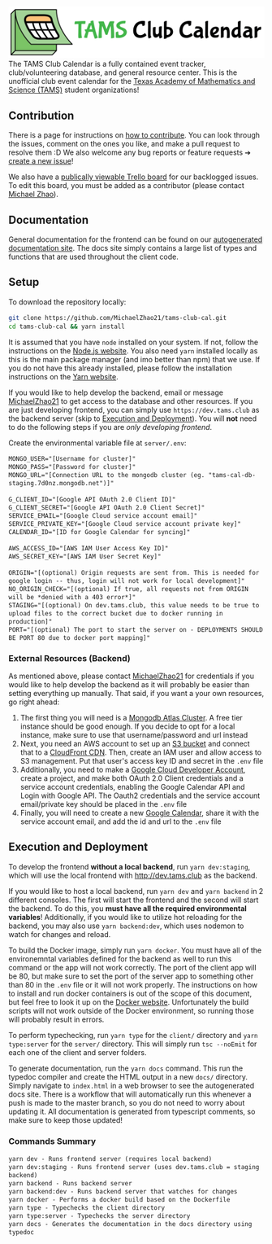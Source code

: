 ![TAMS Club Calendar](client/public/logo-banner.png)
The TAMS Club Calendar is a fully contained event tracker, club/volunteering database, and general resource center. This is the unofficial club event calendar for the [Texas Academy of Mathematics and Science (TAMS)](https://tams.unt.edu/) student organizations!

## Contribution

There is a page for instructions on [how to contribute](CONTRIBUTING.md). You can look through the issues, comment on the ones you like, and make a pull request to resolve them :D We also welcome any bug reports or feature requests ➔ [create a new issue](https://github.com/MichaelZhao21/tams-club-cal/issues/new)!

We also have a [publically viewable Trello board](https://trello.com/b/IhKkspsg/tamsclub-website-planning) for our backlogged issues. To edit this board, you must be added as a contributor (please contact [Michael Zhao](https://github.com/MichaelZhao21)).

## Documentation

General documentation for the frontend can be found on our [autogenerated documentation site](https://docs.tams.club). The docs site simply contains a large list of types and functions that are used throughout the client code.

## Setup

To download the repository locally:

```bash
git clone https://github.com/MichaelZhao21/tams-club-cal.git
cd tams-club-cal && yarn install
```

It is assumed that you have `node` installed on your system. If not, follow the instructions on the [Node.js website](https://nodejs.org/). You also need `yarn` installed locally as this is the main package manager (and imo better than npm) that we use. If you do not have this already installed, please follow the installation instructions on the [Yarn website](https://yarnpkg.com/).

If you would like to help develop the backend, email or message [MichaelZhao21](https://github.com/MichaelZhao21) to get access to the database and other resources. If you are just developing frontend, you can simply use `https://dev.tams.club` as the backend server (skip to [Execution and Deployment](#execution-and-deployment)). You will **not** need to do the following steps if you are *only developing frontend*.

Create the environmental variable file at `server/.env`:

```.env
MONGO_USER="[Username for cluster]"
MONGO_PASS="[Password for cluster]"
MONGO_URL="[Connection URL to the mongodb cluster (eg. "tams-cal-db-staging.7d0nz.mongodb.net")]"

G_CLIENT_ID="[Google API OAuth 2.0 Client ID]"
G_CLIENT_SECRET="[Google API OAuth 2.0 Client Secret]"
SERVICE_EMAIL="[Google Cloud service account email]"
SERVICE_PRIVATE_KEY="[Google Cloud service account private key]"
CALENDAR_ID="[ID for Google Calendar for syncing]"

AWS_ACCESS_ID="[AWS IAM User Access Key ID]"
AWS_SECRET_KEY="[AWS IAM User Secret Key]"

ORIGIN="[(optional) Origin requests are sent from. This is needed for google login -- thus, login will not work for local development]"
NO_ORIGIN_CHECK="[(optional) If true, all requests not from ORIGIN will be *denied with a 403 error*]"
STAGING="[(optional) On dev.tams.club, this value needs to be true to upload files to the correct bucket due to docker running in production]"
PORT="[(optional) The port to start the server on - DEPLOYMENTS SHOULD BE PORT 80 due to docker port mapping]"
```

### External Resources (Backend)

As mentioned above, please contact [MichaelZhao21](https://github.com/MichaelZhao21) for credentials if you would like to help develop the backend as it will probably be easier than setting everything up manually. That said, if you want a your own resources, go right ahead:

1. The first thing you will need is a [Mongodb Atlas Cluster](https://www.mongodb.com/cloud/atlas). A free tier instance should be good enough. If you decide to opt for a local instance, make sure to use that username/password and url instead
2. Next, you need an AWS account to set up an [S3 bucket](https://aws.amazon.com/s3/) and connect that to a [CloudFront CDN](https://aws.amazon.com/cloudfront/). Then, create an IAM user and allow access to S3 management. Put that user's access key ID and secret in the `.env` file
3. Additionally, you need to make a [Google Cloud Developer Account](https://cloud.google.com/docs), create a project, and make both OAuth 2.0 Client credentials and a service account credentials, enabling the Google Calendar API and Login with Google API. The Oauth2 credentials and the service account email/private key should be placed in the `.env` file
4. Finally, you will need to create a new [Google Calendar](https://calendar.google.com), share it with the service account email, and add the id and url to the `.env` file

## Execution and Deployment

To develop the frontend **without a local backend**, run `yarn dev:staging`, which will use the local frontend with http://dev.tams.club as the backend.

If you would like to host a local backend, run `yarn dev` and `yarn backend` in 2 different consoles. The first will start the frontend and the second will start the backend. To do this, you **must have all the required environmental variables**! Additionally, if you would like to utilize hot reloading for the backend, you may also use `yarn backend:dev`, which uses nodemon to watch for changes and reload.

To build the Docker image, simply run `yarn docker`. You must have all of the environemntal variables defined for the backend as well to run this command or the app will not work correctly. The port of the client app will be 80, but make sure to set the port of the server app to something other than 80 in the `.env` file or it will not work properly. The instructions on how to install and run docker containers is out of the scope of this document, but feel free to look it up on the [Docker website](https://docs.docker.com/). Unfortunately the build scripts will not work outside of the Docker environment, so running those will probably result in errors.

To perform typechecking, run `yarn type` for the `client/` directory and `yarn type:server` for the `server/` directory. This will simply run `tsc --noEmit` for each one of the client and server folders.

To generate documentation, run the `yarn docs` command. This run the typedoc compiler and create the HTML output in a new `docs/` directory. Simply navigate to `index.html` in a web browser to see the autogenerated docs site. There is a workflow that will automatically run this whenever a push is made to the master branch, so you do not need to worry about updating it. All documentation is generated from typescript comments, so make sure to keep those updated!

### Commands Summary

```
yarn dev - Runs frontend server (requires local backend)
yarn dev:staging - Runs frontend server (uses dev.tams.club = staging backend)
yarn backend - Runs backend server
yarn backend:dev - Runs backend server that watches for changes
yarn docker - Performs a docker build based on the Dockerfile
yarn type - Typechecks the client directory
yarn type:server - Typechecks the server directory
yarn docs - Generates the documentation in the docs directory using typedoc
```
